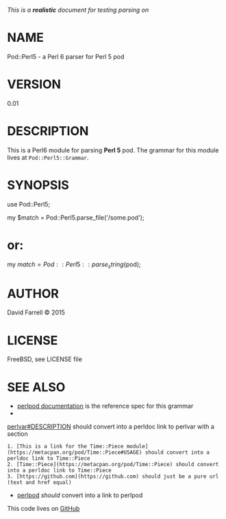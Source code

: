 
*This is a __realistic__ document for testing parsing on*

# NAME

Pod::Perl5 - a Perl 6 parser for Perl 5 pod

# VERSION

0.01

# DESCRIPTION

This is a Perl6 module for parsing __Perl 5__ pod. The grammar for this module lives at `Pod::Perl5::Grammar`.

# SYNOPSIS

  use Pod::Perl5;

  my $match = Pod::Perl5.parse_file('/some.pod');

  # or:

  my $match = Pod::Perl5::parse_string($pod);

# AUTHOR

David Farrell &copy; 2015

# LICENSE

FreeBSD, see LICENSE file

# SEE ALSO

* [perlpod documentation](http://perldoc.perl.org%2Fperlpod.html) is the reference spec for this grammar
* 
[perlvar#DESCRIPTION](http://perldoc.perl.org/perlvar.html#DESCRIPTION) should convert into a perldoc link to perlvar with a section

    1. [This is a link for the Time::Piece module](https://metacpan.org/pod/Time::Piece#USAGE) should convert into a perldoc link to Time::Piece
    2. [Time::Piece](https://metacpan.org/pod/Time::Piece) should convert into a perldoc link to Time::Piece
    3. [https://github.com](https://github.com) should just be a pure url (text and href equal)

* [perlpod](http://perldoc.perl.org/perlpod.html) *should* convert into a link to perlpod

<p>This code lives on <a href="https://github.com/dnmfarrell/Pod-Perl5">GitHub</a></p>

